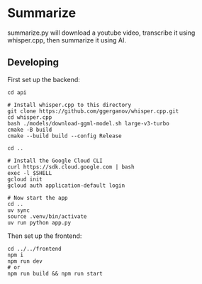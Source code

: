 # Summarize

summarize.py will download a youtube video, transcribe it using whisper.cpp, then summarize it using AI.

## Developing

First set up the backend:

    cd api

    # Install whisper.cpp to this directory
    git clone https://github.com/ggerganov/whisper.cpp.git
    cd whisper.cpp
    bash ./models/download-ggml-model.sh large-v3-turbo
    cmake -B build
    cmake --build build --config Release

    cd ..

    # Install the Google Cloud CLI
    curl https://sdk.cloud.google.com | bash
    exec -l $SHELL
    gcloud init
    gcloud auth application-default login

    # Now start the app
    cd ..
    uv sync
    source .venv/bin/activate
    uv run python app.py

Then set up the frontend:

    cd ../../frontend
    npm i
    npm run dev
    # or
    npm run build && npm run start
